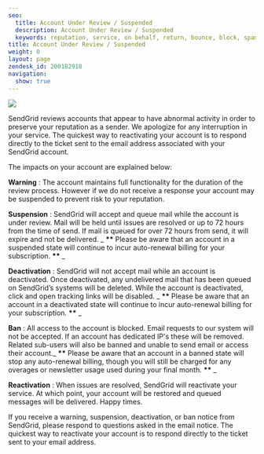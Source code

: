 ```yaml
---
seo:
  title: Account Under Review / Suspended
  description: Account Under Review / Suspended
  keywords: reputation, service, on behalf, return, bounce, block, spam report, spam traps, account, under, review, suspended, deactivated, banned, ban, suspend, deactivate, warn, warning, compromise, reactivate, stopped, stop, reactivated, turn
title: Account Under Review / Suspended
weight: 0
layout: page
zendesk_id: 200182918
navigation:
  show: true
---
```


![]({{root_url}}/images/MAKOsuspended.png)

SendGrid reviews accounts that appear to have abnormal activity in order to preserve your reputation as a sender. We apologize for any interruption in your service. The quickest way to reactivating your account is to respond directly to the ticket sent to the email address associated with your SendGrid account.

The impacts on your account are explained below:

**Warning** : The account maintains full functionality for the duration of the review process. However if we do not receive a response your account may be suspended to prevent risk to your reputation.  
  
**Suspension** : SendGrid will accept and queue mail while the account is under review. Mail will be held until issues are resolved or up to 72 hours from the time of send. If mail is queued for over 72 hours from send, it will expire and not be delivered. _ **\*\*** Please be aware that an account in a suspended state will continue to incur auto-renewal billing for your subscription. **\*\*** _

**Deactivation** : SendGrid will not accept mail while an account is deactivated. Once deactivated, any undelivered mail that has been queued on SendGrid’s systems will be deleted. While the account is deactivated, click and open tracking links will be disabled. _ **\*\*** Please be aware that an account in a deactivated state will continue to incur auto-renewal billing for your subscription. **\*\*** _

**Ban** : All access to the account is blocked. Email requests to our system will not be accepted. If an account has dedicated IP's these will be removed. Related sub-users will also be banned and unable to send email or access their account._ **\*\*** Please be aware that an account in a banned state will stop any auto-renewal billing, though you will still be charged for any overages or newsletter usage used during your final month. **\*\*** _  
  
**Reactivation** : When issues are resolved, SendGrid will reactivate your service. At which point, your account will be restored and queued messages will be delivered. Happy times.

 

If you receive a warning, suspension, deactivation, or ban notice from SendGrid, please respond to questions asked in the email notice. The quickest way to reactivate your account is to respond directly to the ticket sent to your email address.

